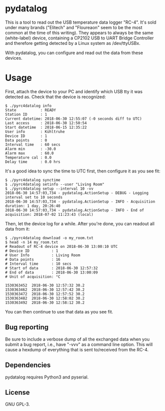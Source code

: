 # pydatalog
This is a tool to read out the USB temperature data logger "RC-4". It's sold
under many brands ("Elitech" and "Floureaon" seem to be the most common at the
time of this writing). They appears to always be the same (white-label) device,
containing a CP2102 USB to UART Bridge Controller and therefore getting detected
by a Linux system as /dev/ttyUSBx.

With pydatalog, you can configure and read out the data from these devices.

# Usage
First, attach the device to your PC and identify which USB tty it was detected
as. Check that the device is recognized:

```
$ ./pyrc4datalog info
State           : READY
Station ID      : 1
Current datetime: 2018-06-30 12:55:07 (-0 seconds diff to UTC)
Last access     : 2018-06-30 12:50:54
Start datetime  : 2018-06-15 12:35:22
User info       : Kühltruhe
Device ID       : 1
Data points     : 0
Interval time   : 60 secs
Alarm min       : -30.0
Alarm max       : 60.0
Temperature cal : 0.0
Delay time      : 0.0 hrs
```

It's a good idea to sync the time to UTC first, then configure it as you see fit:

```
$ ./pyrc4datalog synctime
$ ./pyrc4datalog setinfo --user "Living Room"
$ ./pyrc4datalog setup --interval 10 -vv
2018-06-30 14:57:03,734 - pydatalog.ActionSetup - DEBUG - Logging interval set to 10 seconds
2018-06-30 14:57:03,734 - pydatalog.ActionSetup - INFO - Acquisition duration: 1 day, 20:26:40
2018-06-30 14:57:03,734 - pydatalog.ActionSetup - INFO - End of acquisition: 2018-07-02 11:23:43 (local)
```

Then, let the device log for a while. After you're done, you can readout all
data from it:

```
$ ./pyrc4datalog download -o my_room.txt
$ head -n 14 my_room.txt
# Readout of RC-4 device on 2018-06-30 13:00:10 UTC
# Device ID          : 1
# User Info          : Living Room
# Data points        : 16
# Interval time      : 10 secs
# Start of data      : 2018-06-30 12:57:32
# End of data        : 2018-06-30 13:00:09
# Unit of acquisition: °C

1530363452	2018-06-30 12:57:32	30.2
1530363462	2018-06-30 12:57:42	30.2
1530363472	2018-06-30 12:57:52	30.2
1530363482	2018-06-30 12:58:02	30.2
1530363492	2018-06-30 12:58:12	30.2
```

You can then continue to use that data as you see fit.

## Bug reporting
Be sure to include a verbose dump of all the exchanged data when you submit a
bug report, i.e., have "-vvv" as a command line option. This will cause a
hexdump of everything that is sent to/received from the RC-4.

## Dependencies
pydatalog requires Python3 and pyserial.

## License
GNU GPL-3.
